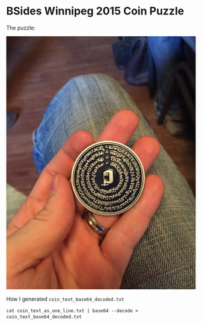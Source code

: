 # BSides Winnipeg 2015 Coin Puzzle

The puzzle:

![Coin Puzzle Image](/coin.jpg?raw=true "Coin Puzzle Image")

How I generated `coin_text_base64_decoded.txt`

```
cat coin_text_as_one_line.txt | base64 --decode > coin_text_base64_decoded.txt
```
